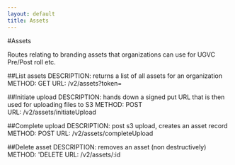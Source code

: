 ```yaml
---
layout: default
title: Assets
---
```

#Assets

Routes relating to branding assets that organizations can use for UGVC Pre/Post roll etc.

##List assets 
    DESCRIPTION: returns a list of all assets for an organization
    METHOD: GET
    URL: /v2/assets?token=<API TOKEN>      


##Initiate upload
    DESCRIPTION: hands down a signed put URL that is then used for uploading files to S3
    METHOD: POST     
    URL: /v2/assets/initiateUpload


##Complete upload
    DESCRIPTION: post s3 upload, creates an asset record
    METHOD: POST
    URL: /v2/assets/completeUpload


##Delete asset
    DESCRIPTION: removes an asset (non destructively)
    METHOD: 'DELETE
    URL: /v2/assets/:id